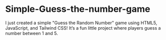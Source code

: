 # Simple-Guess-the-number-game
 I just created a simple "Guess the Random Number" game using HTML5, JavaScript, and Tailwind CSS! It’s a fun little project where players guess a number between 1 and 5.
